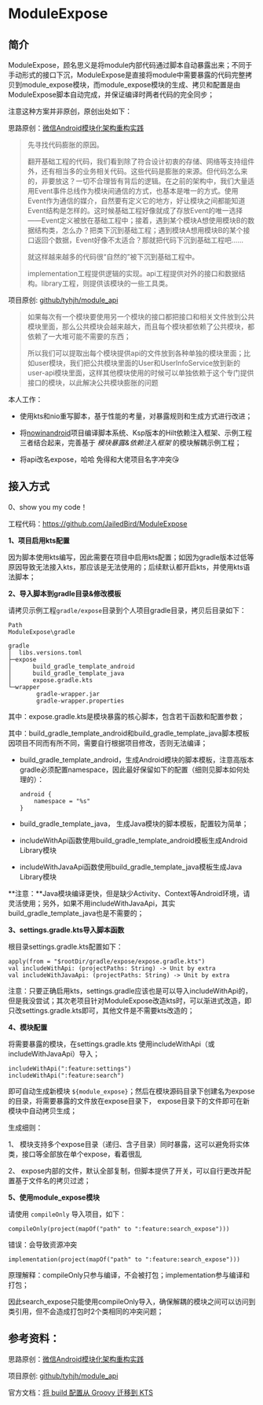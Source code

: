 # ModuleExpose

## 简介

ModuleExpose，顾名思义是将module内部代码通过脚本自动暴露出来；不同于手动形式的接口下沉，ModuleExpose是直接将module中需要暴露的代码完整拷贝到module_expose模块，而module_expose模块的生成、拷贝和配置是由ModuleExpose脚本自动完成，并保证编译时两者代码的完全同步；



注意这种方案并非原创，原创出处如下：

思路原创：[微信Android模块化架构重构实践](https://mp.weixin.qq.com/s/6Q818XA5FaHd7jJMFBG60w)

> 先寻找代码膨胀的原因。
>
> 翻开基础工程的代码，我们看到除了符合设计初衷的存储、网络等支持组件外，还有相当多的业务相关代码。这些代码是膨胀的来源。但代码怎么来的，非要放这？一切不合理皆有背后的逻辑。在之前的架构中，我们大量适用Event事件总线作为模块间通信的方式，也基本是唯一的方式。使用Event作为通信的媒介，自然要有定义它的地方，好让模块之间都能知道Event结构是怎样的。这时候基础工程好像就成了存放Event的唯一选择——Event定义被放在基础工程中；接着，遇到某个模块A想使用模块B的数据结构类，怎么办？把类下沉到基础工程；遇到模块A想用模块B的某个接口返回个数据，Event好像不太适合？那就把代码下沉到基础工程吧……
>
> 就这样越来越多的代码很“自然的”被下沉到基础工程中。
>
> 
>
> implementation工程提供逻辑的实现。api工程提供对外的接口和数据结构。library工程，则提供该模块的一些工具类。

项目原创:  [github/tyhjh/module_api](https://github.com/tyhjh/module_api)

> 如果每次有一个模块要使用另一个模块的接口都把接口和相关文件放到公共模块里面，那么公共模块会越来越大，而且每个模块都依赖了公共模块，都依赖了一大堆可能不需要的东西；
>
> 所以我们可以提取出每个模块提供api的文件放到各种单独的模块里面；比如user模块，我们把公共模块里面的User和UserInfoService放到新的user-api模块里面，这样其他模块使用的时候可以单独依赖于这个专门提供接口的模块，以此解决公共模块膨胀的问题

本人工作：

- 使用kts和nio重写脚本，基于性能的考量，对暴露规则和生成方式进行改进；

- 将[nowinandroid](https://github.com/android/nowinandroid)项目编译脚本系统、Ksp版本的Hilt依赖注入框架、示例工程三者结合起来，完善基于 *模块暴露&依赖注入框架* 的模块解耦示例工程；

- 将api改名expose，哈哈 免得和大佬项目名字冲突😘

  


## 接入方式

0、show you my code！

工程代码：https://github.com/JailedBird/ModuleExpose 



**1、项目启用kts配置**

因为脚本使用kts编写，因此需要在项目中启用kts配置；如因为gradle版本过低等原因导致无法接入kts，那应该是无法使用的；后续默认都开启kts，并使用kts语法脚本；



**2、导入脚本到gradle目录&修改模板**

请拷贝示例工程`gradle/expose`目录到个人项目gradle目录，拷贝后目录如下：

```
Path
ModuleExpose\gradle

gradle
│  libs.versions.toml
├─expose
│      build_gradle_template_android
│      build_gradle_template_java
│      expose.gradle.kts
└─wrapper
        gradle-wrapper.jar
        gradle-wrapper.properties
```

其中：expose.gradle.kts是模块暴露的核心脚本，包含若干函数和配置参数；

其中：build_gradle_template_android和build_gradle_template_java脚本模板因项目不同而有所不同，需要自行根据项目修改，否则无法编译；

- build_gradle_template_android，生成Android模块的脚本模板，注意高版本gradle必须配置namespace，因此最好保留如下的配置（细则见脚本如何处理的）：

  ```
  android {
      namespace = "%s"
  }
  ```

- build_gradle_template_java， 生成Java模块的脚本模板，配置较为简单；

- includeWithApi函数使用build_gradle_template_android模板生成Android Library模块

- includeWithJavaApi函数使用build_gradle_template_java模板生成Java Library模块

**注意：**Java模块编译更快，但是缺少Activity、Context等Android环境，请灵活使用；另外，如果不用includeWithJavaApi，其实build_gradle_template_java也是不需要的；



**3、settings.gradle.kts导入脚本函数**

根目录settings.gradle.kts配置如下：

```
apply(from = "$rootDir/gradle/expose/expose.gradle.kts")
val includeWithApi: (projectPaths: String) -> Unit by extra
val includeWithJavaApi: (projectPaths: String) -> Unit by extra
```

注意：只要正确启用kts，settings.gradle应该也是可以导入includeWithApi的，但是我没尝试；其次老项目针对ModuleExpose改造kts时，可以渐进式改造，即只改settings.gradle.kts即可，其他文件是不需要kts改造的；



**4、模块配置**

将需要暴露的模块，在settings.gradle.kts 使用includeWithApi（或includeWithJavaApi）导入；

```
includeWithApi(":feature:settings")
includeWithApi(":feature:search")
```

即可自动生成新模块 `${module_expose}`；然后在模块源码目录下创建名为expose的目录，将需要暴露的文件放在expose目录下， expose目录下的文件即可在新模块中自动拷贝生成；

生成细则：

1、 模块支持多个expose目录（递归、含子目录）同时暴露，这可以避免将实体类，接口等全部放在单个expose，看着很乱

2、 expose内部的文件，默认全部复制，但脚本提供了开关，可以自行更改并配置基于文件名的拷贝过滤；



**5、使用module_expose模块**

请使用 `compileOnly` 导入项目，如下：

```
compileOnly(project(mapOf("path" to ":feature:search_expose")))
```

错误：会导致资源冲突

```
implementation(project(mapOf("path" to ":feature:search_expose")))
```

原理解释：compileOnly只参与编译，不会被打包；implementation参与编译和打包；

因此search_expose只能使用compileOnly导入，确保解耦的模块之间可以访问到类引用，但不会造成打包时2个类相同的冲突问题；



## 参考资料：

思路原创：[微信Android模块化架构重构实践](https://mp.weixin.qq.com/s/6Q818XA5FaHd7jJMFBG60w)

项目原创:  [github/tyhjh/module_api](https://github.com/tyhjh/module_api)

官方文档：[将 build 配置从 Groovy 迁移到 KTS](https://developer.android.com/studio/build/migrate-to-kts?hl=zh-cn)











